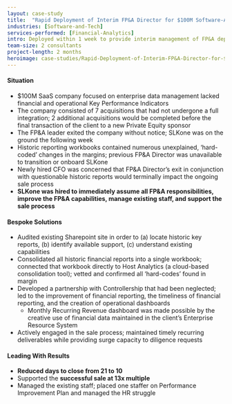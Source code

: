 ```yaml
---
layout: case-study
title:  "Rapid Deployment of Interim FP&A Director for $100M Software-As-A-Service Company"
industries: [Software-and-Tech]
services-performed: [Financial-Analytics]
intro: Deployed within 1 week to provide interim management of FP&A department at the beginning of sale process​
team-size: 2 consultants
project-length: 2 months
heroimage: case-studies/Rapid-Deployment-of-Interim-FP&A-Director-for-$100M-Software-As-A-Service-Company.jpg
---
```


#### Situation
- $100M  SaaS company focused on enterprise data management lacked financial and operational Key Performance Indicators ​
- The company consisted of 7 acquisitions that had not undergone a full integration; 2 additional acquisitions would be completed before the final transaction of the client to a new Private Equity sponsor​
- The FP&A leader exited the company without notice; SLKone was on the ground the following week​
- Historic reporting workbooks contained numerous unexplained, ‘hard-coded’ changes in the margins; previous FP&A Director was unavailable to transition or onboard SLKone​
- Newly hired CFO was concerned that FP&A Director’s exit in conjunction with questionable historic reports would terminally impact the ongoing sale process​
- **SLKone was hired to immediately assume all FP&A responsibilities, improve the FP&A capabilities, manage existing staff, and support the sale process**

#### Bespoke Solutions
- Audited existing Sharepoint site in order to (a) locate historic key reports, (b) identify available support, (c) understand existing capabilities​
- Consolidated all historic financial reports into a single workbook; connected that workbook directly to Host Analytics (a cloud-based consolidation tool); vetted and confirmed all ‘hard-codes’ found in margin​
- Developed a partnership with Controllership that had been neglected; led to the improvement of financial reporting, the timeliness of financial reporting, and the creation of operational dashboards​
    - Monthly Recurring Revenue dashboard was made possible by the creative use of financial data maintained in the client’s Enterprise Resource System​
- Actively engaged in the sale process; maintained timely recurring deliverables while providing surge capacity to diligence requests

#### Leading With Results
- **Reduced days to close from 21 to 10 ​**
- Supported the **successful sale at 13x multiple**​
- Managed the existing staff; placed one staffer on Performance Improvement Plan and managed the HR struggle​
